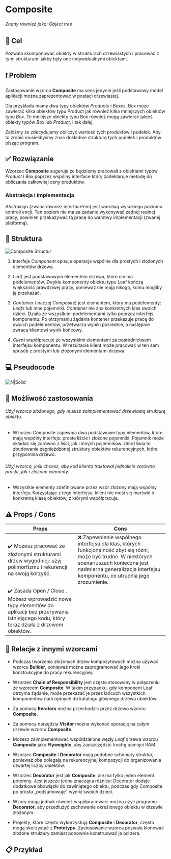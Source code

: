 # Composite
###### Znany również jako: Object tree

## :dart: Cel

Pozwala skomponować obiekty w strukturach drzewiastych i pracować z tymi strukturami jakby były one indywidualnymi obiektami.

## :heavy_exclamation_mark: Problem

Zastosowanie wzorca **Composite** ma sens jedynie jeśli podstawowy model aplikacji można zaprezentować w postaci drzewiastej.

Dla przykładu mamy dwa typy obiektów *Products* i *Boxes*. Box może zawierać kilka obiektów typu Product jak również kilka mniejszych obiektów typu *Box*. Te mniejsze obiekty typu Box również mogą zawierać jakieś obiekty typów *Box* lub  *Product*, i tak dalej.

Załóżmy że  zdecydujemy obliczyć wartość tych produktów i pudełek. Aby to zrobić musielibyśmy znać dokładnie strukturę tych pudełek i produktów pisząc program.
 

## :white_check_mark: Rozwiązanie

Wzorzec **Composite** sugeruje że będziemy pracowali z obiektami typów *Product* i *Box* poprzez wspólny interface który zadeklaruje metodę do obliczania całkowitej ceny produktów.


### Abstrakcja i implementacja

*Abstrakcja* (zwana również interface’em) jest warstwą wysokiego poziomu kontroli encji. Ten poziom nie ma za zadanie wykonywać żadnej realnej pracy, powinien przekazywać tą pracę do warstwy implementacji (zwanej platformą).

## :construction: Struktura
![Composite Structur](dev/bin/JavaNotes/assets/images/CompositeStructure.png)

1. Interfejs *Component* opisuje operacje wspólne dla prostych i złożonych elementów drzewa.

2. *Leaf* jest podstawowym elementem drzewa, które nie ma podelementów. Zwykle komponenty obiektu typu Leaf kończą większość prawdziwej pracy, ponieważ nie mają nikogo, komu mogliby ją przekazać.

3. *Container* (inaczej *Composite*) jest elementem, który ma podelementy: *Leafs* lub inne pojemniki. *Container* nie zna konkretnych klas swoich dzieci. Działa ze wszystkimi podelementami tylko poprzez interfejs komponentu. Po otrzymaniu żądania kontener przekazuje pracę do swoich podelementów, przetwarza wyniki pośrednie, a następnie zwraca klientowi wynik końcowy.

4. *Client* współpracuje ze wszystkimi elementami za pośrednictwem interfejsu komponentu. W rezultacie klient może pracować w ten sam sposób z prostymi lub złożonymi elementami drzewa.

## :computer: Pseudocode

![N|Solid](dev/bin/JavaNotes/assets/images/Composite.png)

## :hammer: Możliwość zastosowania

###### *Użyj wzorca złożonego, gdy musisz zaimplementować drzewiastą strukturę obiektu.*
- Wzorzec Composite zapewnia dwa podstawowe typy elementów, które mają wspólny interfejs: proste liście i złożone pojemniki. Pojemnik może składać się zarówno z liści, jak i innych pojemników. Umożliwia to zbudowanie zagnieżdżonej struktury obiektów rekurencyjnych, która przypomina drzewo.


###### *Użyj wzorca, jeśli chcesz, aby kod klienta traktował jednolicie zarówno proste, jak i złożone elementy.*

- Wszystkie elementy zdefiniowane przez wzór złożony mają wspólny interfejs. Korzystając z tego interfejsu, klient nie musi się martwić o konkretną klasę obiektów, z którymi współpracuje.


## :warning: Props / Cons
|Props|Cons|
|-----|----|
|:heavy_check_mark: Możesz pracować ze złożonymi strukturami drzew wygodniej: użyj polimorfizmu i rekurencji na swoją korzyść. |:x: Zapewnienie wspólnego interfejsu dla klas, których funkcjonalność zbyt się różni, może być trudne. W niektórych scenariuszach konieczna jest nadmierna generalizacja interfejsu komponentu, co utrudnia jego zrozumienie.
|:heavy_check_mark: Zasada Open / Close . Możesz wprowadzić nowe typy elementów do aplikacji bez przerywania istniejącego kodu, który teraz działa z drzewem obiektów. |


## :twisted_rightwards_arrows: Relacje z innymi wzorcami

* Podczas tworzenia złożonych drzew kompozytowych można używać wzorcu **Builder**, ponieważ można zaprogramować jego kroki konstrukcyjne do pracy rekurencyjnej.

* Wzorzec **Chain of Responsibility** jest często stosowany w połączeniu ze wzorcem **Composite**. W takim przypadku, gdy komponent Leaf otrzyma żądanie, może przekazać je przez łańcuch wszystkich komponentów nadrzędnych do katalogu głównego drzewa obiektów.

* Za pomocą **Iterators** można przechodzić przez drzewo wzorcu **Composite**.

* Za pomocą narzędzia **Visitor** można wykonać operację na całym  drzewie wzorcu **Composite**.

* Możesz zaimplementować współdzielone węzły *Leaf* drzewa wzorcu **Composite** jako **Flyweights**, aby zaoszczędzić trochę pamięci RAM.

* Wzorzec **Composite** i **Decorator** mają podobne schematy struktur, ponieważ oba polegają na rekurencyjnej kompozycji do organizowania otwartej liczby obiektów.

* Wzorzec **Decorator** jest jak **Composite**, ale ma tylko jeden element potomny. Jest jeszcze jedna znacząca różnica: Decorator dodaje dodatkowe obowiązki do zawiniętego obiektu, podczas gdy Composite po prostu „podsumowuje” wyniki swoich dzieci.

* Wzory mogą jednak również współpracować: można użyć programu **Decorator**, aby przedłużyć zachowanie określonego obiektu w drzewie złożonym.

* Projekty, które często wykorzystują **Composite** i **Decorator**, często mogą skorzystać z **Prototypu**. Zastosowanie wzorca pozwala klonować złożone struktury zamiast ponownie konstruować je od zera.


## :clipboard: Przykład



